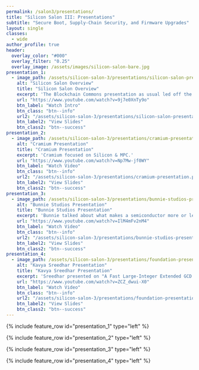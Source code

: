 ```yaml
---
permalink: /salon3/presentations/
title: "Silicon Salon III: Presentations"
subtitle: "Secure Boot, Supply-Chain Security, and Firmware Upgrades"
layout: single
classes:
  - wide
author_profile: true
header:
  overlay_color: "#000"
  overlay_filter: "0.25"
  overlay_image: /assets/images/silicon-salon-bare.jpg
presentation_1:
  - image_path: /assets/silicon-salon-3/presentations/silicon-salon-presentation.jpg
    alt: "Silicon Salon Overview"
    title: "Silicon Salon Overview"
    excerpt: 'The Blockchain Commons presentation as usual led off the day.'
    url: "https://www.youtube.com/watch?v=9j7e0XnTy9o"
    btn_label: "Watch Intro"
    btn_class: "btn--info"
    url2: "/assets/silicon-salon-3/presentations/silicon-salon-presentation.pdf"
    btn_label2: "View Slides"
    btn_class2: "btn--success"
presentation_2:
  - image_path: /assets/silicon-salon-3/presentations/cramium-presentation.jpg
    alt: "Cramium Presentation"
    title: "Cramium Presentation"
    excerpt: 'Cramium focused on Silicon & MPC.'
    url: "https://www.youtube.com/watch?v=Np7Mw-jf0WY"
    btn_label: "Watch Video"
    btn_class: "btn--info"
    url2: "/assets/silicon-salon-3/presentations/cramium-presentation.pdf"
    btn_label2: "View Slides"
    btn_class2: "btn--success"
presentation_3:
  - image_path: /assets/silicon-salon-3/presentations/bunnie-studios-presentation.png
    alt: "Bunnie Studios Presentation"
    title: "Bunnie Studios Presentation"
    excerpt: 'Bunnie talked about what makes a semiconductor more or less open.'
    url: "https://www.youtube.com/watch?v=IlM4mFv2nM4"
    btn_label: "Watch Video"
    btn_class: "btn--info"
    url2: "/assets/silicon-salon-3/presentations/bunnie-studios-presentation.pdf"
    btn_label2: "View Slides"
    btn_class2: "btn--success"
presentation_4:
  - image_path: /assets/silicon-salon-3/presentations/foundation-presentation.jpg
    alt: "Kavya Sreedhar Presentation"
    title: "Kavya Sreedhar Presentation"
    excerpt: 'Sreedhar presented on "A Fast Large-Integer Extended GCD Algorithm" (and hardware design).'
    url: "https://www.youtube.com/watch?v=ZCZ_dwui-X0"
    btn_label: "Watch Video"
    btn_class: "btn--info"
    url2: "/assets/silicon-salon-3/presentations/foundation-presentation.pdf"
    btn_label2: "View Slides"
    btn_class2: "btn--success"
---
```


{% include feature_row id="presentation_1" type="left" %}

{% include feature_row id="presentation_2" type="left" %}

{% include feature_row id="presentation_3" type="left" %}

{% include feature_row id="presentation_4" type="left" %}

